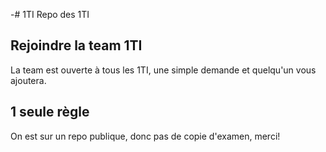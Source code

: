 -# 1TI
Repo des 1TI
## Rejoindre la team 1TI
La team est ouverte à tous les 1TI, une simple demande et quelqu'un vous ajoutera.
## 1 seule règle
On est sur un repo publique, donc pas de copie d'examen, merci!
